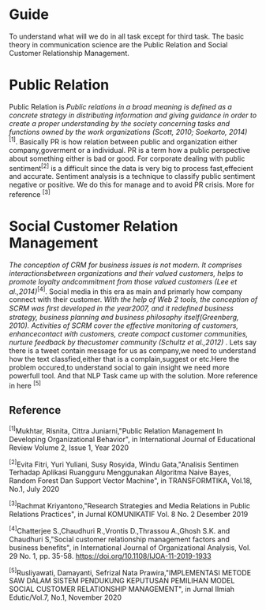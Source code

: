 # Guide

To understand what will we do in all task except for third task. The basic theory in communication science are the Public Relation and Social Customer
Relationship Management.

# **Public Relation**

Public Relation is _Public relations in a broad meaning is defined as a concrete strategy in distributing information and giving guidance in order to create a proper understanding by the society concerning tasks and functions owned by the work organizations (Scott, 2010; Soekarto, 2014)_
<sup>[1]</sup>. Basically PR is how relation between public and organization either company,goverment or a individual. PR is a term how a public perspective about something
either is bad or good. For corporate dealing with public sentiment<sup>[2]</sup> is a difficult since the data is very big to process fast,effecient and accurate.
Sentiment analysis is a technique to classify public sentiment negative or positive. We do this for manage and to avoid PR crisis. More for reference <sup>[3]</sup>

# **Social Customer Relation Management**

_The conception of CRM for business issues is not modern. It comprises interactionsbetween organizations and their valued customers, helps to promote loyalty andcommitment from those valued customers (Lee et al.,2014)_<sup>[4]</sup>. Social media in this era as main and primarly how company 
connect with their customer. _With the help of Web 2 tools, the conception of SCRM was ﬁrst developed in the year2007, and it redeﬁned business strategy, business planning and business philosophy itself(Greenberg, 2010). Activities of SCRM cover the effective monitoring of customers, enhancecontact with customers, create compact customer communities, nurture feedback by thecustomer community (Schultz et al.,2012)_ .
Lets say there is a tweet contain message for us as company,we need to understand how the text classfied,either that is a complain,suggest or etc.Here the problem occured,to understand social to gain insight we need more powerfull tool.
And that NLP Task came up with the solution. More reference in here <sup>[5]</sup>






## **Reference**

<sup>[1]</sup>Mukhtar, Risnita, Cittra Juniarni,"Public Relation Management In Developing Organizational Behavior", in International Journal of Educational Review Volume 2, Issue 1, Year 2020

<sup>[2]</sup>Evita Fitri, Yuri Yuliani, Susy Rosyida, Windu Gata,"Analisis Sentimen Terhadap Aplikasi Ruangguru Menggunakan Algoritma Naive Bayes, Random Forest Dan Support Vector Machine", in TRANSFORMTIKA, Vol.18, No.1, July 2020

<sup>[3]</sup>Rachmat Kriyantono,"Research Strategies and Media Relations in Public Relations Practices", in Jurnal KOMUNIKATIF Vol. 8 No. 2 Desember 2019

<sup>[4]</sup>Chatterjee S.,Chaudhuri R.,Vrontis D.,Thrassou A.,Ghosh S.K. and Chaudhuri S,"Social customer relationship management factors and business benefits", in International Journal of Organizational Analysis, Vol. 29 No. 1, pp. 35-58. https://doi.org/10.1108/IJOA-11-2019-1933

<sup>[5]</sup>Rusliyawati, Damayanti, Sefrizal Nata Prawira,"IMPLEMENTASI METODE SAW DALAM SISTEM PENDUKUNG KEPUTUSAN PEMILIHAN MODEL SOCIAL CUSTOMER RELATIONSHIP MANAGEMENT", in Jurnal Ilmiah Edutic/Vol.7, No.1, November 2020